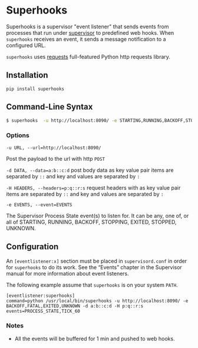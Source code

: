# Superhooks

Superhooks is a supervisor "event listener" that sends events from processes that run under [supervisor](http://supervisord.org) to predefined web hooks. When `superhooks` receives an event, it sends a message notification to a configured URL.

`superhooks` uses [requests](https://2.python-requests.org/en/master/#) full-featured Python http requests library.

## Installation

```
pip install superhooks
```

## Command-Line Syntax

```bash
$ superhooks  -u http://localhost:8090/ -e STARTING,RUNNING,BACKOFF,STOPPING,FATAL,EXITED,STOPPED,UNKNOWN -d a:b::c:d -H p:q::r:s 
```

### Options

```-u URL, --url=http://localhost:8090/```

Post the payload to the url with http `POST`

```-d DATA, --data=a:b::c:d``` post body data as key value pair items are separated by `::` and key and values are separated by `:`

```-H HEADERS, --headers=p:q::r:s``` request headers with as key value pair items are separated by `::` and key and values are separated by `:`

```-e EVENTS, --event=EVENTS```

The Supervisor Process State event(s) to listen for. It can be any, one of, or all of
STARTING, RUNNING, BACKOFF, STOPPING, EXITED, STOPPED, UNKNOWN.

## Configuration
An `[eventlistener:x]` section must be placed in `supervisord.conf` in order for `superhooks` to do its work. See the “Events” chapter in the Supervisor manual for more information about event listeners.

The following example assume that `superhooks` is on your system `PATH`.

```
[eventlistener:superhooks]
command=python /usr/local/bin/superhooks -u http://localhost:8090/ -e BACKOFF,FATAL,EXITED,UNKNOWN -d a:b::c:d -H p:q::r:s
events=PROCESS_STATE,TICK_60

```


### Notes
* All the events will be buffered for 1 min and pushed to web hooks. 
